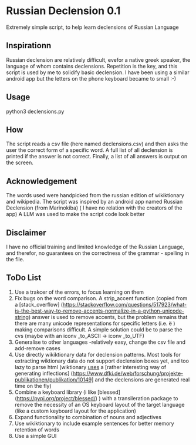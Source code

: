 # Russian Declension 0.1
Extremely simple script, to help learn declensions of Russian Language

## Inspirationn  
Russian declension are relatively difficult, evefor a native greek speaker, the language of whom contains declensions. 
Repetition is the key, and this script is used by me  to solidify basic declension. I have been using a similar android app but the letters on the phone keyboard became to small :-)

## Usage
python3 declensions.py

## How
The script reads a csv file (here named declensions.csv) and then asks the user the correct form of a specific word.
A full list of all declension is printed if the answer is not correct.
Finally, a list of all answers is output on the screen.

## Acknowledgement
The words used were handpicked from the russian edition of wikiktionary and wikipedia.
The script was inspired by an android app named Russian Declension (from Marinokiba) 
( I have no relation with the creators of the app)
A LLM was used to make the script code look better

## Disclaimer
I have no official training and limited knowledge of the Russian Language, and therefor, no guarantees on the correctness of the
grammar - spelling in the file.

## ToDo  List
1. Use a trakcer of the errors, to focus learning on them
2. Fix bugs on the word comparison. A strip_accent function (copied from a [stack_overflow] (https://stackoverflow.com/questions/517923/what-is-the-best-way-to-remove-accents-normalize-in-a-python-unicode-string) answer is used to remove accents, but the problem remains that there are many unicode representations for specific letters (i.e.  ё ) making comparisons difficult. A simple solution could be to parse the cvs (maybe with an iconv _to_ASCII  -> iconv _to_UTF)
3. Generalise to other languages -relatively easy, change the csv file and add-remove cases
4. Use directly wikiktionary data for declension patterns. Most tools for extracting wiktionary data do not support declension boxes yet, and too lazy to parse html (wiktionary [uses](https://en.wiktionary.org/wiki/Module:ru-noun) a [rather interesting way of generating inflections] (https://www.dfki.de/web/forschung/projekte-publikationen/publikation/10149] and the declensions are generated real time on the fly)
5. Combine a keyboard library (i like [blessed] (https://pypi.org/project/blessed/) ) with a transileration package to remove the necessity of an OS keyboard layout of the target language (like a custom keyboard layout for the application)
6. Expand functionality to combination of nouns and adjectives
7. Use wikiktionary to include example sentences for better memory retention of words
8. Use a simple GUI
   
